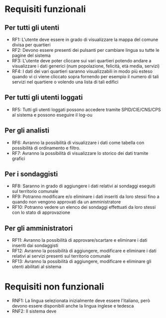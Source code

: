 # Requisiti funzionali 
## Per tutti gli utenti
- RF1: L'utente deve essere in grado di visualizzare la mappa del comune divisa per quartieri
- RF2: Devono essere presenti dei pulsanti per cambiare lingua su tutte le pagine del sistema
- RF3: L'utente deve poter cliccare sui vari quartieri potendo andare a visualizzare i dati generici (num popolazione, felicità, età media, servizi)
- RF4:  I dati dei vari quartieri saranno visualizzabili in modo più esteso quando vi ci viene cliccato sopra fornendo per esempio il numero di tali servizi nel quartiere o volendo una lista di tali edifici 

## Per tutti gli utenti loggati
- RF5: Tutti gli utenti loggati possono accedere tramite SPID/CIE/CNS/CPS al sistema e possono eseguire il log-ou

## Per gli analisti 
- RF6: Avranno la possibilità di visualizzare i dati come tabella con possibilità di ordinamento e filtro.
- RF7: Avranno la possibilità di visualizzare lo storico dei dati tramite grafici

## Per i sondaggisti
- RF8: Saranno in grado di aggiungere i dati relativi ai sondaggi eseguiti sul territorio comunale
- RF9: Potranno modificare e/o eliminare i dati inseriti da loro stessi fino a quando non vengono approvati da un amministratore
- RF10: Potranno vedere un elenco dei sondaggi effettuati da loro stessi con lo stato di approvazione

## Per gli amministratori
- RF11: Avranno la possibilità di approvare/scartare e eliminare i dati inseriti dai sondaggisti
- RF12: Avranno la possibilità di aggiungere, modificare e eliminare i dati relativi ai servizi presenti sul territorio comunale
- RF13: Avranno la possibilità di aggiungere, modificare e eliminare gli utenti abilitati al sistema


# Requisiti non funzionali
- RNF1: La lingua selezionata inizialmente deve essere l'italiano, però devono essere disponibili anche la lingua inglese e tedesca
- RNF2: Il sistema deve 
